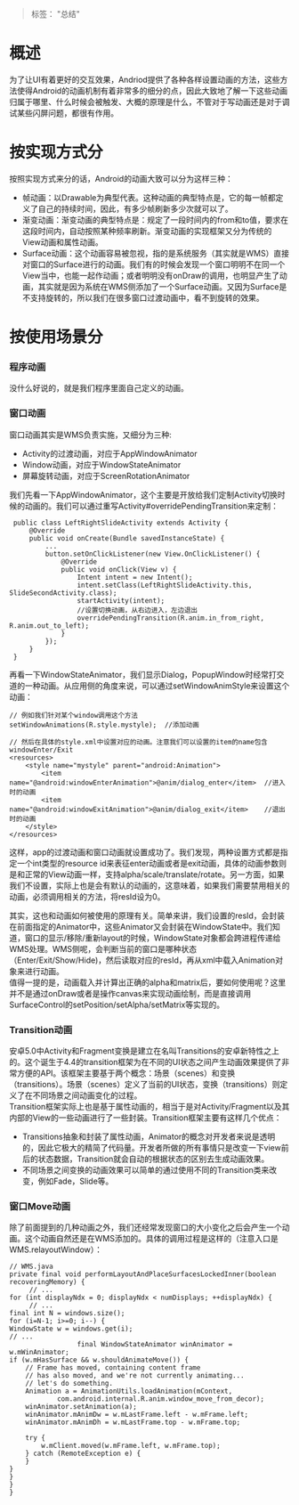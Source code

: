 > 标签： "总结"

# 概述

为了让UI有着更好的交互效果，Andriod提供了各种各样设置动画的方法，这些方法使得Android的动画机制有着非常多的细分的点，因此大致地了解一下这些动画归属于哪里、什么时候会被触发、大概的原理是什么，不管对于写动画还是对于调试某些闪屏问题，都很有作用。

# 按实现方式分

按照实现方式来分的话，Android的动画大致可以分为这样三种：

* 帧动画：以Drawable为典型代表。这种动画的典型特点是，它的每一帧都定义了自己的持续时间，因此，有多少帧刷新多少次就可以了。
* 渐变动画：渐变动画的典型特点是：规定了一段时间内的from和to值，要求在这段时间内，自动按照某种频率刷新。渐变动画的实现框架又分为传统的View动画和属性动画。
* Surface动画：这个动画容易被忽视，指的是系统服务（其实就是WMS）直接对窗口的Surface进行的动画。我们有的时候会发现一个窗口明明不在同一个View当中，也能一起作动画；或者明明没有onDraw的调用，也明显产生了动画，其实就是因为系统在WMS侧添加了一个Surface动画。又因为Surface是不支持旋转的，所以我们在很多窗口过渡动画中，看不到旋转的效果。

# 按使用场景分

### 程序动画

没什么好说的，就是我们程序里面自己定义的动画。

### 窗口动画

窗口动画其实是WMS负责实施，又细分为三种:

* Activity的过渡动画，对应于AppWindowAnimator
* Window动画，对应于WindowStateAnimator
* 屏幕旋转动画，对应于ScreenRotationAnimator

我们先看一下AppWindowAnimator，这个主要是开放给我们定制Activity切换时候的动画的。我们可以通过重写Activity\#overridePendingTransition来定制：

```
 public class LeftRightSlideActivity extends Activity {
     @Override
     public void onCreate(Bundle savedInstanceState) {
         ...
         button.setOnClickListener(new View.OnClickListener() {
             @Override
             public void onClick(View v) {
                 Intent intent = new Intent();
                 intent.setClass(LeftRightSlideActivity.this, SlideSecondActivity.class);
                 startActivity(intent);
                 //设置切换动画，从右边进入，左边退出
                 overridePendingTransition(R.anim.in_from_right, R.anim.out_to_left);
             }
         });
     }
 }
```

再看一下WindowStateAnimator，我们显示Dialog，PopupWindow时经常打交道的一种动画。从应用侧的角度来说，可以通过setWindowAnimStyle来设置这个动画：

```
// 例如我们针对某个window调用这个方法
setWindowAnimations(R.style.mystyle);  //添加动画

// 然后在具体的style.xml中设置对应的动画。注意我们可以设置的item的name包含windowEnter/Exit
<resources>
    <style name="mystyle" parent="android:Animation">
        <item name="@android:windowEnterAnimation">@anim/dialog_enter</item>  //进入时的动画
        <item name="@android:windowExitAnimation">@anim/dialog_exit</item>    //退出时的动画
    </style>
</resources>
```

这样，app的过渡动画和窗口动画就设置成功了。我们发现，两种设置方式都是指定一个int类型的resource id来表征enter动画或者是exit动画，具体的动画参数则是和正常的View动画一样，支持alpha/scale/translate/rotate。另一方面，如果我们不设置，实际上也是会有默认的动画的，这意味着，如果我们需要禁用相关的动画，必须调用相关的方法，将resId设为0。

其实，这也和动画如何被使用的原理有关。简单来讲，我们设置的resId，会封装在前面指定的Animator中，这些Animator又会封装在WindowState中。我们知道，窗口的显示/移除/重新layout的时候，WindowState对象都会跨进程传递给WMS处理。WMS侧呢，会判断当前的窗口是哪种状态（Enter/Exit/Show/Hide\)，然后读取对应的resId，再从xml中载入Animation对象来进行动画。  
值得一提的是，动画载入并计算出正确的alpha和matrix后，要如何使用呢？这里并不是通过onDraw或者是操作canvas来实现动画绘制，而是直接调用SurfaceControl的setPosition/setAlpha/setMatrix等实现的。

### Transition动画

安卓5.0中Activity和Fragment变换是建立在名叫Transitions的安卓新特性之上的。这个诞生于4.4的transition框架为在不同的UI状态之间产生动画效果提供了非常方便的API。该框架主要基于两个概念：场景（scenes）和变换（transitions）。场景（scenes）定义了当前的UI状态，变换（transitions）则定义了在不同场景之间动画变化的过程。  
Transition框架实际上也是基于属性动画的，相当于是对Activity/Fragment以及其内部的View的一些动画进行了一些封装。Transition框架主要有这样几个优点：

* Transitions抽象和封装了属性动画，Animator的概念对开发者来说是透明的，因此它极大的精简了代码量。开发者所做的所有事情只是改变一下view前后的状态数据，Transition就会自动的根据状态的区别去生成动画效果。
* 不同场景之间变换的动画效果可以简单的通过使用不同的Transition类来改变，例如Fade，Slide等。

### 窗口Move动画

除了前面提到的几种动画之外，我们还经常发现窗口的大小变化之后会产生一个动画。这个动画自然还是在WMS添加的。具体的调用过程是这样的（注意入口是WMS.relayoutWindow）：

```
// WMS.java
private final void performLayoutAndPlaceSurfacesLockedInner(boolean recoveringMemory) {
     // ...
for (int displayNdx = 0; displayNdx < numDisplays; ++displayNdx) {
     // ...
final int N = windows.size();
for (i=N-1; i>=0; i--) {
WindowState w = windows.get(i);
// ...
                 final WindowStateAnimator winAnimator = w.mWinAnimator;
if (w.mHasSurface && w.shouldAnimateMove()) {
    // Frame has moved, containing content frame
    // has also moved, and we're not currently animating...
    // let's do something.
    Animation a = AnimationUtils.loadAnimation(mContext,
            com.android.internal.R.anim.window_move_from_decor);
    winAnimator.setAnimation(a);
    winAnimator.mAnimDw = w.mLastFrame.left - w.mFrame.left;
    winAnimator.mAnimDh = w.mLastFrame.top - w.mFrame.top;

    try {
        w.mClient.moved(w.mFrame.left, w.mFrame.top);
    } catch (RemoteException e) {
    }
}
}
}
}
```



